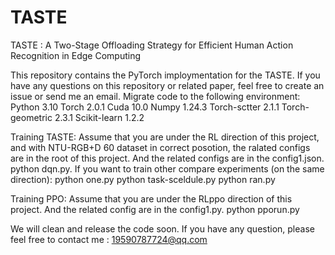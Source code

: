 # TASTE
TASTE : A Two-Stage Offloading Strategy for Efficient Human Action Recognition in Edge Computing

This repository contains the PyTorch imploymentation for the TASTE. If you have any questions on this repository or related paper, feel free to create an issue or send me an email.
Migrate code to the following environment: 
Python 3.10 
Torch 2.0.1 
Cuda 10.0 
Numpy 1.24.3 
Torch-sctter 2.1.1 
Torch-geometric 2.3.1 
Scikit-learn 1.2.2

Training TASTE: Assume that you are under the RL direction of this project, and with NTU-RGB+D 60 dataset in correct posotion, the ralated configs are in the root of this project. And the related configs are in the config1.json. 
python dqn.py.
If you want to train other compare experiments (on the same direction): 
python one.py 
python task-sceldule.py 
python ran.py

Training PPO: Assume that you are under the RLppo direction of this project. And the related config are in the config1.py. 
python pporun.py

We will clean and release the code soon. If you have any question, please feel free to contact me : 19590787724@qq.com
